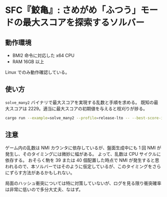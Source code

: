 # SFC『鮫亀』: さめがめ「ふつう」モードの最大スコアを探索するソルバー

## 動作環境

* BMI2 命令に対応した x64 CPU
* RAM 16GB 以上

Linux でのみ動作確認している。

## 使い方

`solve_many2` バイナリで最大スコアを実現する乱数と手順を求める。
既知の最大スコアは 2229。適当に最大スコアの初期値を与えると枝刈りが捗る。

```sh
cargo run --example=solve_many2 --profile=release-lto -- --best-score-ini 2000 > many.out 2> many.log
```

## 注意

ゲーム内の乱数は NMI カウンタに依存しているが、盤面生成中にも 1 回 NMI が発生し、そのタイミングには微妙に幅がある。
よって、乱数は CPU サイクルに依存する。
おそらく駒を 39 または 40 個配置した時点で NMI が発生すると思われるので、本ソルバーではそのように仮定しているが、このタイミングをさらにずらす方法があるかもしれない。

局面のハッシュ衝突については特に対策していないが、ログを見る限り衝突確率は非常に低いので多分大丈夫、なはず。
